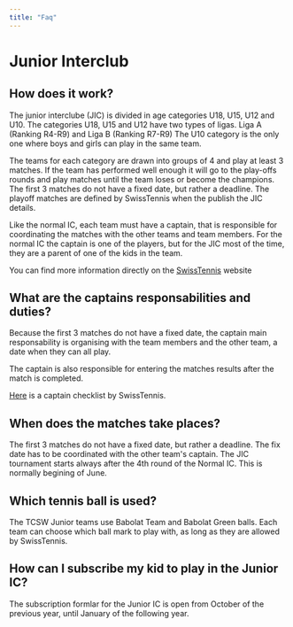 ```yaml
---
title: "Faq"
---
```


# Junior Interclub

## How does it work?

The junior interclube (JIC) is divided in age categories U18, U15, U12 and U10.
The categories U18, U15 and U12 have two types of ligas. Liga A (Ranking R4-R9) and Liga B (Ranking R7-R9)
The U10 category is the only one where boys and girls can play in the same team.

The teams for each category are drawn into groups of 4 and play at least 3 matches. If the team has performed well enough it will go to the play-offs rounds and play matches until the team loses or become the champions.
The first 3 matches do not have a fixed date, but rather a deadline. The playoff matches are defined by SwissTennis when the publish the JIC details.

Like the normal IC, each team must have a captain, that is responsible for coordinating the matches with the other teams and team members. For the normal IC the captain is one of the players, but for the JIC most of the time, they are a parent of one of the kids in the team.

You can find more information directly on the [SwissTennis](https://www.swisstennis.ch/de/wettkampf/interclub/junioren-interclub/) website

## What are the captains responsabilities and duties?

Because the first 3 matches do not have a fixed date, the captain main responsability is organising with the team members and the other team, a date when they can all play.

The captain is also responsible for entering the matches results after the match is completed.

[Here](/pdf/jic_checkliste_de.pdf) is a captain checklist by SwissTennis.

## When does the matches take places?

The first 3 matches do not have a fixed date, but rather a deadline. The fix date has to be coordinated with the other team's captain.
The JIC tournament starts always after the 4th round of the Normal IC. This is normally begining of June.

## Which tennis ball is used?

The TCSW Junior teams use Babolat Team and Babolat Green balls.
Each team can choose which ball mark to play with, as long as they are allowed by SwissTennis.

## How can I subscribe my kid to play in the Junior IC?

The subscription formlar for the Junior IC is open from October of the previous year, until January of the following year.

##
